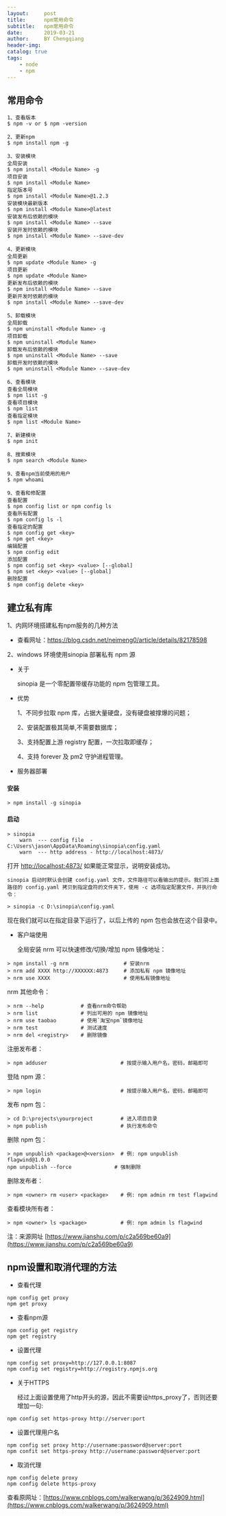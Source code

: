 ```yaml
---
layout:     post
title:      npm常用命令
subtitle:   npm常用命令
date:       2019-03-21
author:     BY Chengqiang
header-img: 
catalog: true
tags:
    - node
    - npm
---
```


## 常用命令

```
1、查看版本
$ npm -v or $ npm -version

2、更新npm
$ npm install npm -g

3、安装模块
全局安装
$ npm install <Module Name> -g
项目安装
$ npm install <Module Name>
指定版本号
$ npm install <Module Name>@1.2.3
安装模块最新版本
$ npm install <Module Name>@latest
安装发布后依赖的模块
$ npm install <Module Name> --save
安装开发时依赖的模块
$ npm install <Module Name> --save-dev

4、更新模块
全局更新
$ npm update <Module Name> -g
项目更新
$ npm update <Module Name>
更新发布后依赖的模块
$ npm install <Module Name> --save
更新开发时依赖的模块
$ npm install <Module Name> --save-dev

5、卸载模块
全局卸载
$ npm uninstall <Module Name> -g
项目卸载
$ npm uninstall <Module Name>
卸载发布后依赖的模块
$ npm uninstall <Module Name> --save
卸载开发时依赖的模块
$ npm uninstall <Module Name> --save-dev

6、查看模块
查看全局模块
$ npm list -g
查看项目模块
$ npm list
查看指定模块
$ npm list <Module Name>

7、新建模块
$ npm init

8、搜索模块
$ npm search <Module Name>

9、查看npm当前使用的用户
$ npm whoami

9、查看和修配置
查看配置
$ npm config list or npm config ls
查看所有配置
$ npm config ls -l
查看指定的配置
$ npm config get <key>
$ npm get <key>
编辑配置
$ npm config edit
添加配置
$ npm config set <key> <value> [--global]
$ npm set <key> <value> [--global]
删除配置
$ npm config delete <key>

```
## 建立私有库

1、内网环境搭建私有npm服务的几种方法
* 查看网址：https://blog.csdn.net/neimeng0/article/details/82178598

2、windows 环境使用sinopia 部署私有 npm 源
* 关于

  sinopia 是一个零配置带缓存功能的 npm 包管理工具。
* 优势

	1、不同步拉取 npm 库，占据大量硬盘，没有硬盘被撑爆的问题；
	
	2、安装配置极其简单,不需要数据库；
	
	3、支持配置上游 registry 配置，一次拉取即缓存；
	
	4、支持 forever 及 pm2 守护进程管理。
* 服务器部署
#### 安装
```
> npm install -g sinopia
```
#### 启动
```
> sinopia
    warn  --- config file  - C:\Users\jason\AppData\Roaming\sinopia\config.yaml
    warn  --- http address - http://localhost:4873/
```
打开 [http://localhost:4873/](http://localhost:4873/) 如果能正常显示，说明安装成功。

	sinopia 启动时默认会创建 config.yaml 文件，文件路径可以看输出的提示。我们将上面路径的 config.yaml 拷贝到指定盘符的文件夹下，使用 -c 选项指定配置文件，并执行命令：
```
> sinopia -c D:\sinopia\config.yaml
```	
现在我们就可以在指定目录下运行了，以后上传的 npm 包也会放在这个目录中。
* 客户端使用

	全局安装 nrm 可以快速修改/切换/增加 npm 镜像地址：
```
> npm install -g nrm                  # 安装nrm
> nrm add XXXX http://XXXXXX:4873     # 添加私有 npm 镜像地址
> nrm use XXXX                        # 使用私有镜像地址
```		
nrm 其他命令：
```
> nrm --help            # 查看nrm命令帮助
> nrm list              # 列出可用的 npm 镜像地址
> nrm use taobao        # 使用`淘宝npm`镜像地址
> nrm test              # 测试速度
> nrm del <registry>    # 删除镜像
```	
注册发布者：
```
> npm adduser                        # 按提示输入用户名，密码，邮箱即可
```	
登陆 npm 源：
```
> npm login                          # 按提示输入用户名，密码，邮箱即可
```	
发布 npm 包：
```
> cd D:\projects\yourproject         # 进入项目目录
> npm publish                        # 执行发布命令
```	
删除 npm 包：
```
> npm unpublish <package>@<version>  # 例: npm unpublish flagwind@1.0.0
npm unpublish --force 			   # 强制删除
```	
删除发布者：
```
> npm <owner> rm <user> <package>    # 例: npm admin rm test flagwind
```	
查看模块所有者：
```
> npm <owner> ls <package>           # 例: npm admin ls flagwind
```	
注：来源网址 [https://www.jianshu.com/p/c2a569be60a9](https://www.jianshu.com/p/c2a569be60a9)

## npm设置和取消代理的方法
* 查看代理
```
npm config get proxy
npm get proxy
```
* 查看npm源
```
npm config get registry
npm get registry
```
* 设置代理
```
npm config set proxy=http://127.0.0.1:8087
npm config set registry=http://registry.npmjs.org
```
* 关于HTTPS

	经过上面设置使用了http开头的源，因此不需要设https_proxy了，否则还要增加一句:
```
npm config set https-proxy http://server:port
```
* 设置代理用户名
```
npm config set proxy http://username:password@server:port
npm confit set https-proxy http://username:password@server:port
```
* 取消代理
```
npm config delete proxy
npm config delete https-proxy
```
查看原网址：[https://www.cnblogs.com/walkerwang/p/3624909.html](https://www.cnblogs.com/walkerwang/p/3624909.html)
